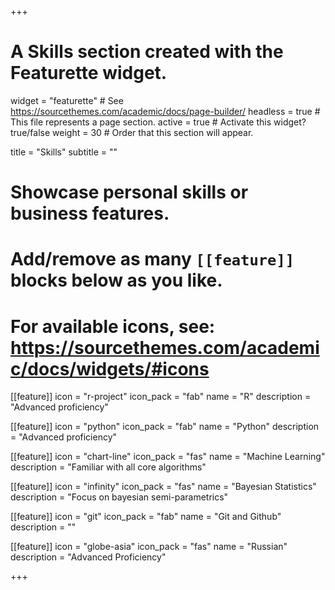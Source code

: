+++
# A Skills section created with the Featurette widget.
widget = "featurette"  # See https://sourcethemes.com/academic/docs/page-builder/
headless = true  # This file represents a page section.
active = true  # Activate this widget? true/false
weight = 30  # Order that this section will appear.

title = "Skills"
subtitle = ""

# Showcase personal skills or business features.
# 
# Add/remove as many `[[feature]]` blocks below as you like.
# 
# For available icons, see: https://sourcethemes.com/academic/docs/widgets/#icons

[[feature]]
  icon = "r-project"
  icon_pack = "fab"
  name = "R"
  description = "Advanced proficiency"
  
[[feature]]
  icon = "python"
  icon_pack = "fab"
  name = "Python"
  description = "Advanced proficiency"
  
[[feature]]
  icon = "chart-line"
  icon_pack = "fas"
  name = "Machine Learning"
  description = "Familiar with all core algorithms"  
  
[[feature]]
  icon = "infinity"
  icon_pack = "fas"
  name = "Bayesian Statistics"
  description = "Focus on bayesian semi-parametrics"

[[feature]]
  icon = "git"
  icon_pack = "fab"
  name = "Git and Github"
  description = ""

[[feature]]
  icon = "globe-asia"
  icon_pack = "fas"
  name = "Russian"
  description = "Advanced Proficiency"

+++
